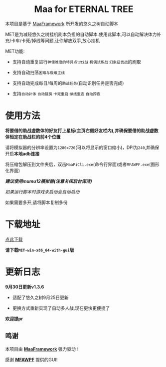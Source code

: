 <!-- markdownlint-disable MD033 MD041 -->
<p align="center">
</p>

<div align="center">

# Maa for ETERNAL TREE

</div>

本项目是基于 [MaaFramework](https://github.com/MaaXYZ/MaaFramework) 所开发的悠久之树自动脚本

MET是为减轻悠久之树挂机刷本负担的自动脚本.使用此脚本,可以自动解决体力补充/卡车/卡死/掉线等问题,让你解放双手,放心挂机

MET功能:

 - 支持自动重复进行`神使难度的特异点讨伐战` `机偶试炼战` `幻象征伐战`的刷取

 - 支持自动扫荡`困难与极难主线`

 - 支持自动完成每日/每周的`助战任务`(自动识别任务是否完成)

 - 支持`自动补体` `自动建房` `卡死重启` `掉线重连` `自动跨夜`

# 使用方法

**将要借的助战虚数体的好友打上星标(主页右侧好友栏内),并确保要借的助战虚数体恒定在助战栏的前4个位置**

请将模拟器的分辨率设置为`1280x720`(可以将显示的窗口缩小)，DPI为`240`,并确保开启**本地adb连接**

将压缩包解压到文件夹后，双击`MaaPiCli.exe`(命令行界面)或者`MFAWPF.exe`(图形化界面)

***建议使用mumu12模拟器(注意关闭后台保活)***

*如果运行脚本时游戏未启动会自动启动*

如果需要多开,请将脚本复制多份

# 下载地址
[点此下载](https://github.com/shanchuan001/MET/releases)

**请下载`MET-win-x86_64-with-gui`版**


# 更新日志

**9月30日更新v1.3.6**

 - 适配了悠久之树9月25日更新

 - 更换方式重新实现了自动多人战,现在更快更便捷了

  **欢迎提pr**

## 鸣谢

本项目由 **[MaaFramework](https://github.com/MaaXYZ/MaaFramework)** 强力驱动！
 
感谢 **[MFAWPF](https://github.com/SweetSmellFox/MFAWPF)** 提供的GUI!

